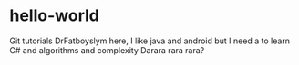 # hello-world
Git tutorials
DrFatboyslym here, I like java and android but I need a to learn C# and algorithms and complexity
Darara rara rara?

